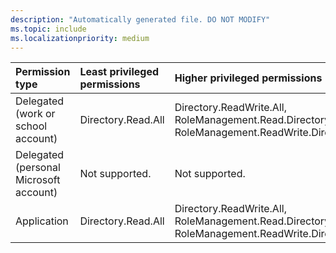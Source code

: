 ```yaml
---
description: "Automatically generated file. DO NOT MODIFY"
ms.topic: include
ms.localizationpriority: medium
---
```


|Permission type|Least privileged permissions|Higher privileged permissions|
|:---|:---|:---|
|Delegated (work or school account)|Directory.Read.All|Directory.ReadWrite.All, RoleManagement.Read.Directory, RoleManagement.ReadWrite.Directory|
|Delegated (personal Microsoft account)|Not supported.|Not supported.|
|Application|Directory.Read.All|Directory.ReadWrite.All, RoleManagement.Read.Directory, RoleManagement.ReadWrite.Directory|

